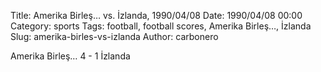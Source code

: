 Title: Amerika Birleş… vs. İzlanda, 1990/04/08
Date: 1990/04/08 00:00
Category: sports
Tags: football, football scores, Amerika Birleş…, İzlanda
Slug: amerika-birles-vs-izlanda
Author: carbonero


Amerika Birleş… 4 - 1 İzlanda
